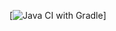 [![Java CI with Gradle](https://github.com/VestgarA/cardDelivery/actions/workflows/gradle.yml/badge.svg)]